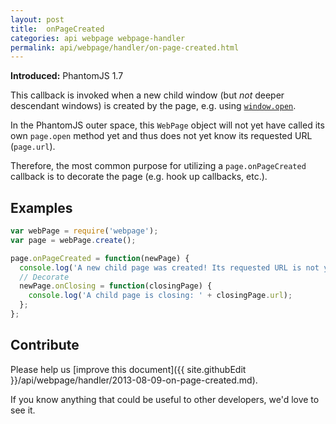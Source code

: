 ```yaml
---
layout: post
title:  onPageCreated
categories: api webpage webpage-handler
permalink: api/webpage/handler/on-page-created.html
---
```


**Introduced:** PhantomJS 1.7

This callback is invoked when a new child window (but _not_ deeper descendant windows) is created by the page, e.g. using [`window.open`](https://developer.mozilla.org/docs/DOM/window.open).

In the PhantomJS outer space, this `WebPage` object will not yet have called its own `page.open` method yet and thus does not yet know its requested URL (`page.url`).

Therefore, the most common purpose for utilizing a `page.onPageCreated` callback is to decorate the page (e.g. hook up callbacks, etc.).

## Examples

```javascript
var webPage = require('webpage');
var page = webPage.create();

page.onPageCreated = function(newPage) {
  console.log('A new child page was created! Its requested URL is not yet available, though.');
  // Decorate
  newPage.onClosing = function(closingPage) {
    console.log('A child page is closing: ' + closingPage.url);
  };
};
```

## Contribute

Please help us [improve this document]({{ site.githubEdit }}/api/webpage/handler/2013-08-09-on-page-created.md).

If you know anything that could be useful to other developers, we'd love to see it.


